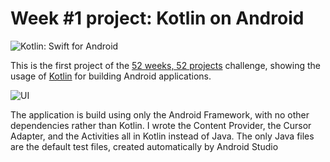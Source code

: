 # Week #1 project: Kotlin on Android

![Kotlin: Swift for Android](http://dab1nmslvvntp.cloudfront.net/wp-content/uploads/2015/10/1444852572kotlin.png)

This is the first project of the [52 weeks, 52 projects](https://aziflaj.github.io/52-weeks-52-projects/) challenge, showing the usage of [Kotlin](https://kotlinlang.org/) for building Android applications.

![UI](http://dab1nmslvvntp.cloudfront.net/wp-content/uploads/2015/10/1444850468design.png)

The application is build using only the Android Framework, with no other dependencies rather than Kotlin. I wrote the Content Provider, the Cursor Adapter, and the Activities all in Kotlin instead of Java. The only Java files are the default test files, created automatically by Android Studio
